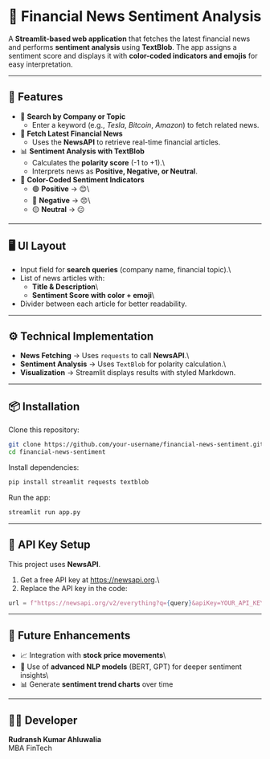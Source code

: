 # 📰 Financial News Sentiment Analysis

A **Streamlit-based web application** that fetches the latest financial
news and performs **sentiment analysis** using **TextBlob**. The app
assigns a sentiment score and displays it with **color-coded indicators
and emojis** for easy interpretation.

------------------------------------------------------------------------

## 🚀 Features

-   🔎 **Search by Company or Topic**
    -   Enter a keyword (e.g., *Tesla*, *Bitcoin*, *Amazon*) to fetch
        related news.
-   📰 **Fetch Latest Financial News**
    -   Uses the **NewsAPI** to retrieve real-time financial articles.
-   📊 **Sentiment Analysis with TextBlob**
    -   Calculates the **polarity score** (-1 to +1).\
    -   Interprets news as **Positive, Negative, or Neutral**.
-   🎨 **Color-Coded Sentiment Indicators**
    -   🟢 **Positive** → 😊\
    -   🔴 **Negative** → 😞\
    -   🟡 **Neutral** → 😐

------------------------------------------------------------------------

## 🖥️ UI Layout

-   Input field for **search queries** (company name, financial topic).\
-   List of news articles with:
    -   **Title & Description**\
    -   **Sentiment Score with color + emoji**\
-   Divider between each article for better readability.

------------------------------------------------------------------------

## ⚙️ Technical Implementation

-   **News Fetching** → Uses `requests` to call **NewsAPI**.\
-   **Sentiment Analysis** → Uses `TextBlob` for polarity calculation.\
-   **Visualization** → Streamlit displays results with styled Markdown.

------------------------------------------------------------------------

## 📦 Installation

Clone this repository:

``` bash
git clone https://github.com/your-username/financial-news-sentiment.git
cd financial-news-sentiment
```

Install dependencies:

``` bash
pip install streamlit requests textblob
```

Run the app:

``` bash
streamlit run app.py
```

------------------------------------------------------------------------

## 🔑 API Key Setup

This project uses **NewsAPI**.

1.  Get a free API key at <https://newsapi.org>.\
2.  Replace the API key in the code:

``` python
url = f"https://newsapi.org/v2/everything?q={query}&apiKey=YOUR_API_KEY"
```

------------------------------------------------------------------------

## 🔮 Future Enhancements

-   📈 Integration with **stock price movements**\
-   🤖 Use of **advanced NLP models** (BERT, GPT) for deeper sentiment
    insights\
-   📊 Generate **sentiment trend charts** over time

------------------------------------------------------------------------

## 🧑‍💻 Developer

**Rudransh Kumar Ahluwalia**\
MBA FinTech
